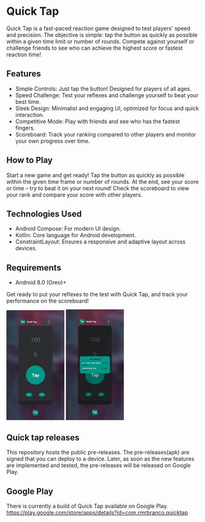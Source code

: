 # Quick Tap
Quick Tap is a fast-paced reaction game designed to test players' speed and precision. The objective is simple: tap the button as quickly as possible within a given time limit or number of rounds. Compete against yourself or challenge friends to see who can achieve the highest score or fastest reaction time!

## Features
* Simple Controls: Just tap the button! Designed for players of all ages.
* Speed Challenge: Test your reflexes and challenge yourself to beat your best time.
* Sleek Design: Minimalist and engaging UI, optimized for focus and quick interaction.
* Competitive Mode: Play with friends and see who has the fastest fingers.
* Scoreboard: Track your ranking compared to other players and monitor your own progress over time.

## How to Play
Start a new game and get ready!
Tap the button as quickly as possible within the given time frame or number of rounds.
At the end, see your score or time – try to beat it on your next round!
Check the scoreboard to view your rank and compare your score with other players.

## Technologies Used
* Android Compose: For modern UI design.
* Kotlin: Core language for Android development.
* ConstraintLayout: Ensures a responsive and adaptive layout across devices.

## Requirements
* Android 8.0 (Oreo)+

Get ready to put your reflexes to the test with Quick Tap, and track your performance on the scoreboard!

<img src="./prtsc2.jpg" width=30% height=30% alt=""> <img src="./prtsc1.jpg" width=30% height=30% alt="">

## Quick tap releases
This repository hosts the public pre-releases. The pre-releases(apk) are signed that you can deploy to a device. Later, as soon as the new features are implemented and tested, the pre-releases will be released on Google Play.

## Google Play
There is currently a build of Quick Tap available on Google Play. https://play.google.com/store/apps/details?id=com.rmrbranco.quicktap
